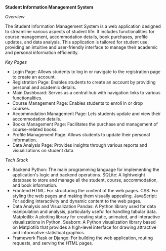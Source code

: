 **Student Information Management System**

*Overview*

The Student Information Management System is a web application designed to streamline various aspects of student life. It includes functionalities for course management, accommodation details, book purchases, profile updates, and data analysis. This application is tailored for student use, providing an intuitive and user-friendly interface to manage their academic and personal information efficiently.

*Key Pages*

- Login Page: Allows students to log in or navigate to the registration page to create an account.
- Registration Page: Enables students to create an account by providing personal and academic details.
- Main Dashboard: Serves as a central hub with navigation links to various functionalities.
- Course Management Page: Enables students to enroll in or drop courses.
- Accommodation Management Page: Lets students update and view their accommodation details.
- Books Management Page: Facilitates the purchase and management of course-related books.
- Profile Management Page: Allows students to update their personal information.
- Data Analysis Page: Provides insights through various reports and visualizations on student data.
  
*Tech Stack*

- Backend
    Python: The main programming language for implementing the application's logic and backend operations.
    SQLite: A lightweight database to store and manage all the student, course, accommodation, and book information.
- Frontend
    HTML: For structuring the content of the web pages.
    CSS: For styling the web pages and making them visually appealing.
    JavaScript: For adding interactivity and dynamic content to the web pages.
- Data Analysis and Visualization
    Pandas: A Python library used for data manipulation and analysis, particularly useful for handling tabular data.
    Matplotlib: A plotting library for creating static, animated, and interactive visualizations in Python.
    Seaborn: A Python visualization library based on Matplotlib that provides a high-level interface for drawing attractive and informative statistical graphics.
- Framework
   Flask or Django: For building the web application, routing requests, and serving the HTML pages.
